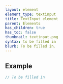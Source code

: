 ```yaml
---
layout: element
element_type: textinput
title: TextInput element
parent: Elements
has_children: true
has_toc: false
thumbnail: textinput.png
syntax: to be filled in
blurb: To be filled in.
---
```


## Example
```javascript
// To be filled in
```


